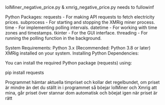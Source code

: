 lolMiner_negative_price.py & xmrig_negative_price.py needs to fullowinf

Python Packages:
requests - For making API requests to fetch electricity prices.
subprocess - For starting and stopping the XMRig miner process.
time - For implementing polling intervals.
datetime - For working with time zones and timestamps.
tkinter - For the GUI interface.
threading - For running the polling function in the background.

System Requirements:
Python 3.x (Recommended: Python 3.8 or later)
XMRig installed on your system.
Installing Python Dependencies:

You can install the required Python package (requests) using:

pip install requests

Programmet hämtar aktuella timpriset och kollar det regelbundet, om priset är mindre än det
du ställt in i programmet så böejar lolMiner och Xmrig att mina, går priset över stannar
dom automatisk och böejat igen när priset är rätt
